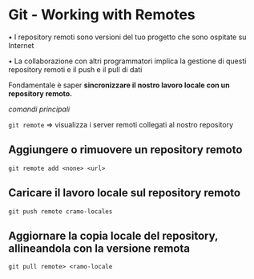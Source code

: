 
# Git - Working with Remotes
• I repository remoti sono versioni del tuo progetto che sono ospitate su Internet  

• La collaborazione con altri programmatori implica la gestione di questi repository remoti e il push e il pull di dati  

Fondamentale è saper **sincronizzare il nostro lavoro locale con un repository remoto.**  

*comandi principali*  

`git remote` => visualizza i server remoti collegati al nostro repository
## Aggiungere o rimuovere un repository remoto
`git remote add <none> <url>`
## Caricare il lavoro locale sul repository remoto
`git push remote cramo-locales`
## Aggiornare la copia locale del repository, allineandola con la versione remota
`git pull remote> <ramo-locale`
